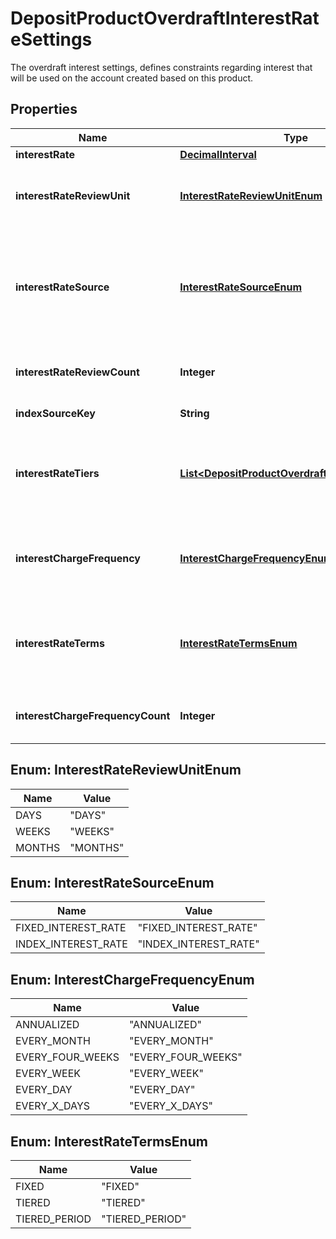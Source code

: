 

# DepositProductOverdraftInterestRateSettings

The overdraft interest settings, defines constraints regarding interest that will be used on the account created based on this product.
## Properties

Name | Type | Description | Notes
------------ | ------------- | ------------- | -------------
**interestRate** | [**DecimalInterval**](DecimalInterval.md) |  |  [optional]
**interestRateReviewUnit** | [**InterestRateReviewUnitEnum**](#InterestRateReviewUnitEnum) | Interest rate review frequency measurement unit |  [optional]
**interestRateSource** | [**InterestRateSourceEnum**](#InterestRateSourceEnum) | Interest calculation method: fixed or (interest spread + active organization index interest rate) |  [optional]
**interestRateReviewCount** | **Integer** | Interest rate review frequency unit count |  [optional]
**indexSourceKey** | **String** | Index rate source key. |  [optional]
**interestRateTiers** | [**List&lt;DepositProductOverdraftInterestRateTier&gt;**](DepositProductOverdraftInterestRateTier.md) | The list of interest rate tiers available for the current settings instance |  [optional]
**interestChargeFrequency** | [**InterestChargeFrequencyEnum**](#InterestChargeFrequencyEnum) | The interval used for determining how often is interest charged |  [optional]
**interestRateTerms** | [**InterestRateTermsEnum**](#InterestRateTermsEnum) | The option for how is the interest rate determined when being accrued for an account |  [optional]
**interestChargeFrequencyCount** | **Integer** | the count of units to apply over the interval |  [optional]



## Enum: InterestRateReviewUnitEnum

Name | Value
---- | -----
DAYS | &quot;DAYS&quot;
WEEKS | &quot;WEEKS&quot;
MONTHS | &quot;MONTHS&quot;



## Enum: InterestRateSourceEnum

Name | Value
---- | -----
FIXED_INTEREST_RATE | &quot;FIXED_INTEREST_RATE&quot;
INDEX_INTEREST_RATE | &quot;INDEX_INTEREST_RATE&quot;



## Enum: InterestChargeFrequencyEnum

Name | Value
---- | -----
ANNUALIZED | &quot;ANNUALIZED&quot;
EVERY_MONTH | &quot;EVERY_MONTH&quot;
EVERY_FOUR_WEEKS | &quot;EVERY_FOUR_WEEKS&quot;
EVERY_WEEK | &quot;EVERY_WEEK&quot;
EVERY_DAY | &quot;EVERY_DAY&quot;
EVERY_X_DAYS | &quot;EVERY_X_DAYS&quot;



## Enum: InterestRateTermsEnum

Name | Value
---- | -----
FIXED | &quot;FIXED&quot;
TIERED | &quot;TIERED&quot;
TIERED_PERIOD | &quot;TIERED_PERIOD&quot;



